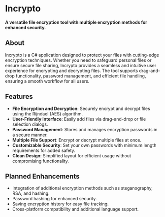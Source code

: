 

# **Incrypto**  
**A versatile file encryption tool with multiple encryption methods for enhanced security.**

## **About**  
Incrypto is a C# application designed to protect your files with cutting-edge encryption techniques. Whether you need to safeguard personal files or ensure secure file sharing, Incrypto provides a seamless and intuitive user experience for encrypting and decrypting files. The tool supports drag-and-drop functionality, password management, and efficient file handling, ensuring a smooth workflow for all users.

## **Features**  
- **File Encryption and Decryption**: Securely encrypt and decrypt files using the Rijndael (AES) algorithm.  
- **User-Friendly Interface**: Easily add files via drag-and-drop or file selection dialogs.  
- **Password Management**: Stores and manages encryption passwords in a secure manner.  
- **Multiple File Support**: Encrypt or decrypt multiple files at once.  
- **Customizable Security**: Set your own passwords with minimum length requirements for added safety.  
- **Clean Design**: Simplified layout for efficient usage without compromising functionality.  

## **Planned Enhancements**  
- Integration of additional encryption methods such as steganography, RSA, and hashing.  
- Password hashing for enhanced security.  
- Saving encryption history for easy file tracking.  
- Cross-platform compatibility and additional language support.  

